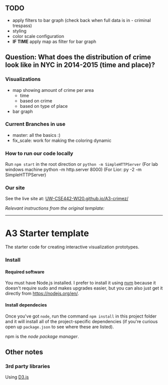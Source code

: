 ## TODO
- apply filters to bar graph (check back when full data is in - criminal trespass)
- styling
- color scale configuration
- **IF TIME** apply map as filter for bar graph

## Question: What does the distribution of crime look like in NYC in 2014-2015 (time and place)?
### Visualizations
- map showing amount of crime per area
  - time
  - based on crime
  - based on type of place
- bar graph  

### Current Branches in use
 - master: all the basics :)
 - fix_scale: work for making the coloring dynamic 
 
### How to run our code locally

Run `npm start` in the root direction or `python -m SimpleHTTPServer`
(For lab windows machine python -m http.server 8000)
(For Lior: py -2 -m SimpleHTTPServer)


### Our site

See the live site at: [UW-CSE442-WI20.github.io/A3-crimez/](https://uw-cse442-wi20.github.io/A3-crimez/)

_Relevant instructions from the original template:_

-------------------------------------------------------------------
# A3 Starter template

The starter code for creating interactive visualization prototypes.

### Install

#### Required software

You must have Node.js installed. I prefer to install it using [nvm](https://github.com/nvm-sh/nvm)
because it doesn't require sudo and makes upgrades easier, but you can also just get it directly from
https://nodejs.org/en/.

#### Install dependecies

Once you've got `node`, run the command `npm install` in this project folder
and it will install all of the project-specific dependencies (if you're curious open up `package.json` to see where these are listed).

npm is the _node package manager_.

## Other notes

### 3rd party libraries

Using [D3.js](https://d3js.org/)
